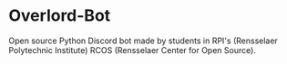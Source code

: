 # Overlord-Bot
 Open source Python Discord bot made by students in RPI's (Rensselaer Polytechnic Institute) RCOS (Rensselaer Center for Open Source).
